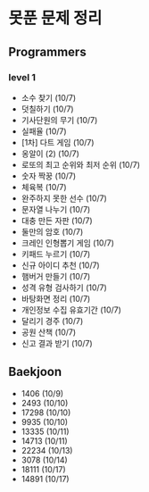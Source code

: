 # 못푼 문제 정리

## Programmers
### level 1
- 소수 찾기 (10/7)
- 덧칠하기 (10/7)
- 기사단원의 무기 (10/7)
- 실패율 (10/7)
- [1차] 다트 게임 (10/7)
- 옹알이 (2) (10/7)
- 로또의 최고 순위와 최저 순위 (10/7)
- 숫자 짝꿍 (10/7)
- 체육복 (10/7)
- 완주하지 못한 선수 (10/7)
- 문자열 나누기 (10/7)
- 대충 만든 자판 (10/7)
- 둘만의 암호 (10/7)
- 크레인 인형뽑기 게임 (10/7)
- 키패드 누르기 (10/7)
- 신규 아이디 추천 (10/7)
- 햄버거 만들기 (10/7)
- 성격 유형 검사하기 (10/7)
- 바탕화면 정리 (10/7)
- 개인정보 수집 유효기간 (10/7)
- 달리기 경주 (10/7)
- 공원 산책 (10/7)
- 신고 결과 받기 (10/7)

## Baekjoon
- 1406 (10/9)
- 2493 (10/10)
- 17298 (10/10)
- 9935 (10/10)
- 13335 (10/11)
- 14713 (10/11)
- 22234 (10/13)
- 3078 (10/14)
- 18111 (10/17)
- 14891 (10/17)
